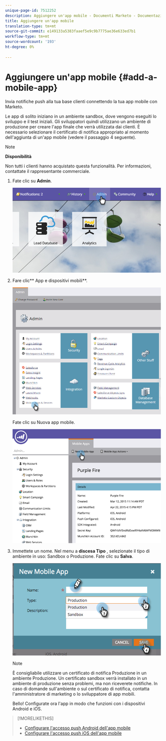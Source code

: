 ```yaml
---
unique-page-id: 7512252
description: Aggiungere un'app mobile - Documenti Marketo - Documentazione del prodotto
title: Aggiungere un'app mobile
translation-type: tm+mt
source-git-commit: e149133a5383faaef5e9c9b7775ae36e633ed7b1
workflow-type: tm+mt
source-wordcount: '193'
ht-degree: 0%

---
```



# Aggiungere un&#39;app mobile {#add-a-mobile-app}

Invia notifiche push alla tua base clienti connettendo la tua app mobile con Marketo.

Le app di solito iniziano in un ambiente sandbox, dove vengono eseguiti lo sviluppo e il test iniziali. Gli sviluppatori quindi utilizzano un ambiente di produzione per creare l&#39;app finale che verrà utilizzata dai clienti. È necessario selezionare il certificato di notifica appropriato al momento dell&#39;aggiunta di un&#39;app mobile (vedere il passaggio 4 seguente).

>[!NOTE]
>
>**Disponibilità**
>
>Non tutti i clienti hanno acquistato questa funzionalità. Per informazioni, contattate il rappresentante commerciale.

1. Fate clic su **Admin**.

   ![](assets/image2015-4-22-16-3a12-3a32.png)

1. Fare clic** App e dispositivi mobili**.

   ![](assets/image2016-1-12-15-3a42-3a30.png)

   Fate clic su Nuova app mobile.

   ![](assets/image2015-4-22-16-3a17-3a15.png)

1. Immettete un nome. Nel menu a **discesa Tipo** , selezionate il tipo di ambiente in uso: Sandbox o Produzione. Fate clic su **Salva**.

   ![](assets/image2015-11-18-15-3a52-3a15.png)

   >[!NOTE]
   >
   >È consigliabile utilizzare un certificato di notifica Produzione in un ambiente Produzione. Un certificato sandbox verrà installato in un ambiente di produzione senza problemi, ma non riceverete notifiche. In caso di domande sull&#39;ambiente o sul certificato di notifica, contatta l&#39;amministratore di marketing o lo sviluppatore di app mobili.

   Bello! Configurate ora l&#39;app in modo che funzioni con i dispositivi Android e iOS.

>[!MORELIKETHIS]
>
>* [Configurare l&#39;accesso push Android dell&#39;app mobile](configure-mobile-app-android-push-access.md)
>* [Configurare l&#39;accesso push iOS dell&#39;app mobile](configure-mobile-app-ios-push-access.md)

>



